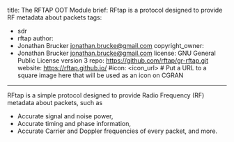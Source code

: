 title: The RFTAP OOT Module
brief: RFtap is a protocol designed to provide RF metadata about packets
tags:
  - sdr
  - rftap
author:
  - Jonathan Brucker <jonathan.brucke@gmail.com>
copyright_owner:
  - Jonathan Brucker <jonathan.brucke@gmail.com>
license: GNU General Public License version 3
repo: https://github.com/rftap/gr-rftap.git
website: https://rftap.github.io/
#icon: <icon_url> # Put a URL to a square image here that will be used as an icon on CGRAN
---
RFtap is a simple protocol designed to provide Radio Frequency (RF) metadata about packets, such as

* Accurate signal and noise power,
* Accurate timing and phase information,
* Accurate Carrier and Doppler frequencies of every packet, and more.
